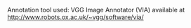 Annotation tool used:
VGG Image Annotator (VIA) available at http://www.robots.ox.ac.uk/~vgg/software/via/
